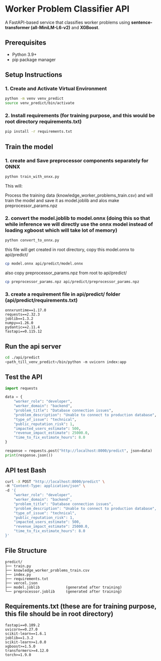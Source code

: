 # Worker Problem Classifier API 

A FastAPI-based service that classifies worker problems using **sentence-transformer (all-MiniLM-L6-v2)** and **XGBoost**.

## Prerequisites

- Python 3.9+
- pip package manager

## Setup Instructions

### 1. Create and Activate Virtual Environment
```bash
python -m venv venv_predict
source venv_predict/bin/activate
```

### 2. Install requirements  (for training purpose, and this would be root directory requirements.txt)
```bash
pip install -r requirements.txt
```

## Train the model
### 1. create and Save preprocessor components separately for ONNX
```bash
python train_with_onxx.py
```
This will:

Process the training data (knowledge_worker_problems_train.csv) and will train the model and save it as model.joblib and alos make preprocessor_params.npz

### 2. convert the model.joblib to model.onnx (doing this so that while inference we will directly use the onnx model instead of loading xgboost which will take lot of memory)
```bash
python convert_to_onnx.py
```
this file will get created in root directory, copy this model.onnx to api/predict/
```bash
cp model.onnx api/predict/model.onnx
```
also copy preprocessor_params.npz from root to api/predict/
```bash
cp preprocessor_params.npz api/predict/preprocessor_params.npz
```
### 3. create a requirement file in api/predict/ folder   (api/predict/requirements.txt)
```plaintext
onnxruntime==1.17.0
requests==2.32.3
joblib==1.3.2
numpy==1.26.0
pydantic==2.11.4
fastapi==0.115.12
```

## Run the api server
```bash
cd ./api/predict
<path_till_venv_predict>/bin/python -m uvicorn index:app
```

## Test the API
```python
import requests

data = {
    "worker_role": "developer",
    "worker_domain": "backend",
    "problem_title": "Database connection issues",
    "problem_description": "Unable to connect to production database",
    "type_of_issue": "technical",
    "public_reputation_risk": 1,
    "impacted_users_estimate": 500,
    "revenue_impact_estimate": 25000.0,
    "time_to_fix_estimate_hours": 8.0
}

response = requests.post("http://localhost:8000/predict", json=data)
print(response.json())
```

## API test Bash
```bash
curl -X POST "http://localhost:8000/predict" \
-H "Content-Type: application/json" \
-d '{
    "worker_role": "developer",
    "worker_domain": "backend",
    "problem_title": "Database connection issues",
    "problem_description": "Unable to connect to production database",
    "type_of_issue": "technical",
    "public_reputation_risk": 1,
    "impacted_users_estimate": 500,
    "revenue_impact_estimate": 25000.0,
    "time_to_fix_estimate_hours": 8.0
}'
```

## File Structure
```plaintext
predict/
├── train.py
├── knowledge_worker_problems_train.csv
├── index.py
├── requirements.txt
├── vercel.json
├── model.joblib            (generated after training)
└── preprocessor.joblib     (generated after training)
```

## Requirements.txt (these are for training purpose, this file should be in root directory)
```plaintext
fastapi==0.109.2
uvicorn==0.27.0
scikit-learn==1.6.1
joblib==1.3.2
scikit-learn>=1.0.0
xgboost>=1.5.0
transformers>=4.12.0
torch>=1.9.0
```

